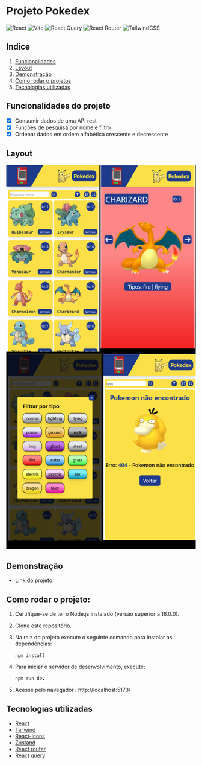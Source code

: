 # Projeto Pokedex

![React](https://img.shields.io/badge/react-%2320232a.svg?style=for-the-badge&logo=react&logoColor=%2361DAFB) ![Vite](https://img.shields.io/badge/vite-%23646CFF.svg?style=for-the-badge&logo=vite&logoColor=white) ![React Query](https://img.shields.io/badge/-React%20Query-FF4154?style=for-the-badge&logo=react%20query&logoColor=white) ![React Router](https://img.shields.io/badge/React_Router-CA4245?style=for-the-badge&logo=react-router&logoColor=white) ![TailwindCSS](https://img.shields.io/badge/tailwindcss-%2338B2AC.svg?style=for-the-badge&logo=tailwind-css&logoColor=white)

## Indice

1. <a href='#funcionalidades-do-projeto'>Funcionalidades</a>
2. <a href='#layout'>Layout</a>
3. <a href='#demonstração'>Demonstração</a>
4. <a href='#como-rodar-o-projeto'>Como rodar o projetos</a>
5. <a href='#tecnologias-utilizadas'>Tecnologias utilizadas</a>

## Funcionalidades do projeto

- [x] Consumir dados de uma API rest
- [x] Funções de pesquisa por nome e filtro
- [x] Ordenar dados em ordem alfabética crescente e decrescente

## Layout

![aparencia](./public/app.png)

## Demonstração

- [Link do projeto](https://pokedex-two-cyan.vercel.app/)

## Como rodar o projeto:

1. Certifique-se de ter o Node.js instalado (versão superior a 16.0.0).
2. Clone este repositório.
3. Na raiz do projeto execute o seguinte comando para instalar as dependências:

   ```
   npm install
   ```

4. Para iniciar o servidor de desenvolvimento, execute:

   ```
   npm run dev
   ```

5. Acesse pelo navegador : http://localhost:5173/

## Tecnologias utilizadas

- [React](https://react.dev/)
- [Tailwind](https://tailwindcss.com/)
- [React-icons](https://react-icons.github.io/react-icons/)
- [Zustand](https://zustand-demo.pmnd.rs/)
- [React router](https://reactrouter.com/en/main)
- [React query](https://tanstack.com/query/latest)
